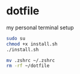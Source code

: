 # dotfile
my personal terminal setup

```bash
sudo su
chmod +x install.sh
./install.sh

mv .zshrc ~/.zshrc
rm -rf ~/dotfile
```
